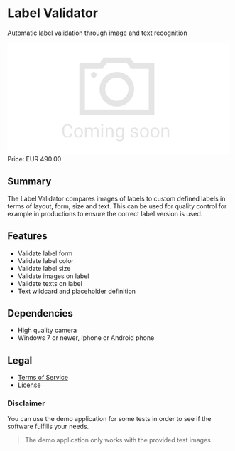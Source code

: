 # Label Validator

Automatic label validation through image and text recognition

<div class="splash">
    <img class="placeholder" alt="Splash" src="/tpl/img/placeholder_splash.png">
    <div class="price">Price: EUR 490.00</div>
    <div class="purchase">
        <!--<a class="button" href="#">Demo</a>
        <a class="button" href="#">Buy</a>-->
    </div>
</div>

## Summary

The Label Validator compares images of labels to custom defined labels in terms of layout, form, size and text. This can be used for quality control for example in productions to ensure the correct label version is used.

## Features

* Validate label form
* Validate label color
* Validate label size
* Validate images on label
* Validate texts on label
* Text wildcard and placeholder definition

## Dependencies

* High quality camera
* Windows 7 or newer, Iphone or Android phone

## Legal

* [Terms of Service](/en/terms)
* [License](/content/licenses/LICENSE%20V2.txt)

### Disclaimer

You can use the demo application for some tests in order to see if the software fulfills your needs.

> The demo application only works with the provided test images.
